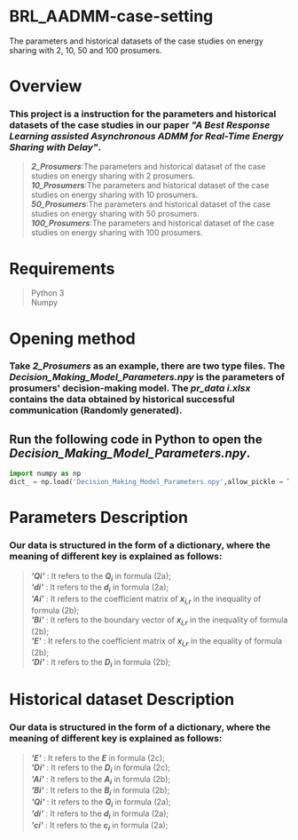 # BRL_AADMM-case-setting
 The parameters and historical datasets of the case studies on energy sharing with 2, 10, 50 and 100 prosumers.

# Overview  
### This project is a instruction for the parameters and historical datasets of the case studies in our paper  _**"A Best Response Learning assisted Asynchronous ADMM for Real-Time Energy Sharing with Delay"**_.  
> _**2_Prosumers**_:The parameters and historical dataset of the case studies on energy sharing with 2 prosumers.  
> _**10_Prosumers**_:The parameters and historical dataset of the case studies on energy sharing with 10 prosumers.  
> _**50_Prosumers**_:The parameters and historical dataset of the case studies on energy sharing with 50 prosumers.  
> _**100_Prosumers**_:The parameters and historical dataset of the case studies on energy sharing with 100 prosumers.
# Requirements
>Python 3  
>Numpy  
# Opening method
### Take _**2_Prosumers**_ as an example, there are two type files. The _**Decision_Making_Model_Parameters.npy**_ is the parameters of prosumers' decision-making model. The _**pr_data i.xlsx**_ contains the data obtained by historical successful communication (Randomly generated).

## Run the following code in Python to open the _**Decision_Making_Model_Parameters.npy**_.
```Python
import numpy as np
dict_ = np.load('Decision_Making_Model_Parameters.npy',allow_pickle = True).item()
```
# Parameters Description
### Our data is structured in the form of a dictionary, where the meaning of different key is explained as follows:  

>_**'Qi'**_ : It refers to the _**Q<sub>i</sub>**_ in formula (2a);  
>_**'di'**_ : It refers to the _**d<sub>i</sub>**_ in formula (2a);   
>_**'Ai'**_ : It refers to the coefficient matrix of _**x<sub>i,r</sub>**_ in the inequality of formula (2b);  
>_**'Bi'**_ : It refers to the boundary vector of _**x<sub>i,r</sub>**_ in the inequality of formula (2b);  
>_**'E'**_ : It refers to the coefficient matrix of _**x<sub>i,r</sub>**_ in the equality of formula (2b);  
>_**'Di'**_ : It refers to the _**D<sub>i</sub>**_ in formula (2b);  

# Historical dataset Description
### Our data is structured in the form of a dictionary, where the meaning of different key is explained as follows:  

>_**'E'**_ : It refers to the _**E**_ in formula (2c);  
>_**'Di'**_ : It refers to the _**D<sub>i</sub>**_ in formula (2c);  
>_**'Ai'**_ : It refers to the _**A<sub>i</sub>**_ in formula (2b);  
>_**'Bi'**_ : It refers to the _**B<sub>i</sub>**_ in formula (2b);  
>_**'Qi'**_ : It refers to the _**Q<sub>i</sub>**_ in formula (2a);  
>_**'di'**_ : It refers to the _**d<sub>i</sub>**_ in formula (2a);   
>_**'ci'**_ : It refers to the _**c<sub>i</sub>**_ in formula (2a);
